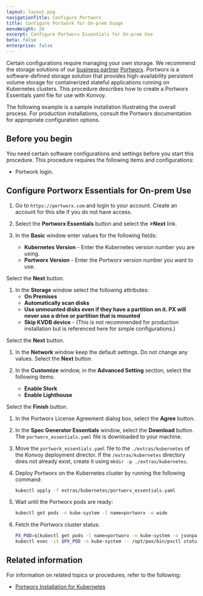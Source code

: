 ```yaml
---
layout: layout.pug
navigationTitle: Configure Portworx
title: Configure Portwork for On-prem Usage
menuWeight: 20
excerpt: Configure Portworx Essentials for On-prem Use
beta: false
enterprise: false
---
```


Certain configurations require managing your own storage. We recommend the storage solutions of our [business partner][portworxpartners] [Portworx][portworx]. Portworx is a software-defined storage solution that provides high-availability persistent volume storage for containerized stateful applications running on Kubernetes clusters. This procedure describes how to create a Portworx Essentials yaml file for use with Konvoy.

The following example is a sample installation illustrating the overall process. For production installations, consult the Portworx documentation for appropriate configuration options.
## Before you begin

You need certain software configurations and settings before you start this procedure. This procedure requires the following items and configurations:

- Portwork login.

## Configure Portworx Essentials for On-prem Use

1.  Go to `https://portworx.com` and login to your account. Create an account for this site if you do not have access.

1.  Select the **Portworx Essentials** button and select the **>Next** link.

1.  In the **Basic** window enter values for the following fields:
    - **Kubernetes Version** - Enter the Kubernetes version number you are using.
    - **Portworx Version** - Enter the Portworx version number you want to use.

   Select the **Next** button.

1.  In the **Storage** window select the following attributes:
    - **On Premises**
    - **Automatically scan disks**
    - **Use unmounted disks even if they have a partition on it. PX will never use a drive or partition that is mounted**
    - **Skip KVDB device** - (This is not recommended for production installation but is referenced here for simple configurations.)

   Select the **Next** button.

1.  In the **Network** window keep the default settings. Do not change any values. Select the **Next** button.

1.  In the **Customize** window, in the **Advanced Setting** section, select the following items:
    - **Enable Stork**
    - **Enable Lighthouse**

   Select the **Finish** button.

1.  In the Portworx License Agreement dialog box, select the **Agree** button.

1.  In the **Spec Generator Essentials** window, select the **Download** button. The `portworx_essentials.yaml` file is downloaded to your machine.

1.  Move the `portwork_essentials.yaml` file to the `./extras/kubernetes` of the Konvoy deployment director. If the `/extras/kubernetes` directory does not already exist, create it using `mkdir -p ./extras/kubernetes`.

1.  Deploy Portworx on the Kubernetes cluster by running the following command:

    ```bash
    kubectl apply -f extras/kubernetes/portworx_essentials.yaml
    ```

1.  Wait until the Portworx pods are ready:

    ```bash
    kubectl get pods -n kube-system -l name=portworx -o wide
    ```

1.  Fetch the Portworx cluster status:

    ```bash
    PX_POD=$(kubectl get pods -l name=portworx -n kube-system -o jsonpath='{.items[0].metadata.name}')
    kubectl exec -it $PX_POD -n kube-system -- /opt/pwx/bin/pxctl status

## Related information

For information on related topics or procedures, refer to the following:

- [Portworx Installation for Kubernetes](https://docs.portworx.com/portworx-install-with-kubernetes/)

[portworx]:https://portworx.com
[portworxpartners]:https://portworx.com/partners/
